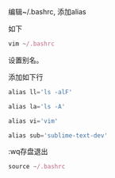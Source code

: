 编辑~/.bashrc, 添加alias

如下

```javascript
vim ~/.bashrc
```



设置别名。

添加如下行

```javascript
alias ll='ls -alF'

alias la='ls -A'

alias vi='vim'

alias sub='sublime-text-dev'
```

:wq存盘退出

```javascript
source ~/.bashrc
```

